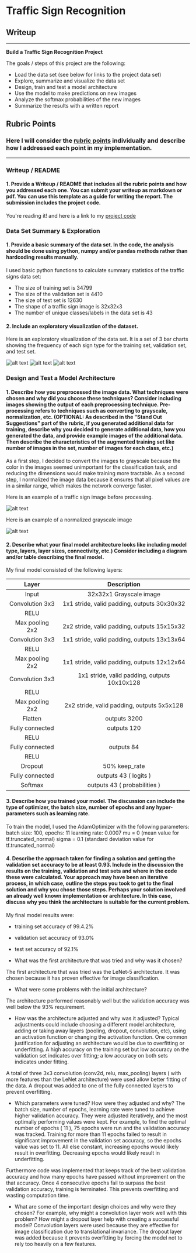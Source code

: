 # **Traffic Sign Recognition**

## Writeup

---

**Build a Traffic Sign Recognition Project**

The goals / steps of this project are the following:
* Load the data set (see below for links to the project data set)
* Explore, summarize and visualize the data set
* Design, train and test a model architecture
* Use the model to make predictions on new images
* Analyze the softmax probabilities of the new images
* Summarize the results with a written report


[//]: # (Image References)

[image1]: ./examples/visualization_training.png "Training Visualization"
[image2]: ./examples/visualization_validation.png "Validation Visualization"
[image3]: ./examples/visualization_test.png "Test Visualization"
[image4]: ./examples/preprocessed_image.png "Preprocessed Image"
[image5]: ./examples/normalized_grayscale.png "Normalizing and Grayscaling"

[image6]: .examples/german1.png "Double Curve Sign"
[image7]: ./examples/german2.png "Keep Right Sign"
[image8]: ./examples/german3.png "Speed Limit (60km/h) Sign"
[image9]: ./examples/german4.png "Speed Limit (30km/h) Sign"
[image10]: ./examples/german5.png "Yield Sign"

[image11]: ./examples/softmax_output.png "Softmax Probabilities"

## Rubric Points
### Here I will consider the [rubric points](https://review.udacity.com/#!/rubrics/481/view) individually and describe how I addressed each point in my implementation.  

---
### Writeup / README

#### 1. Provide a Writeup / README that includes all the rubric points and how you addressed each one. You can submit your writeup as markdown or pdf. You can use this template as a guide for writing the report. The submission includes the project code.

You're reading it! and here is a link to my [project code](https://github.com/Tylastin/CarND-Traffic-Sign-Classifier-Project/blob/master/Traffic_Sign_Classifier.ipynb)

### Data Set Summary & Exploration

#### 1. Provide a basic summary of the data set. In the code, the analysis should be done using python, numpy and/or pandas methods rather than hardcoding results manually.

I used basic python functions to calculate summary statistics of the traffic
signs data set:

* The size of training set is 34799
* The size of the validation set is 4410
* The size of test set is 12630
* The shape of a traffic sign image is 32x32x3
* The number of unique classes/labels in the data set is 43

#### 2. Include an exploratory visualization of the dataset.

Here is an exploratory visualization of the data set. It is a set of 3 bar charts showing the frequency of each sign type for the training set, validation set, and test set.

![alt text][image1]
![alt text][image2]
![alt text][image3]
### Design and Test a Model Architecture

#### 1. Describe how you preprocessed the image data. What techniques were chosen and why did you choose these techniques? Consider including images showing the output of each preprocessing technique. Pre-processing refers to techniques such as converting to grayscale, normalization, etc. (OPTIONAL: As described in the "Stand Out Suggestions" part of the rubric, if you generated additional data for training, describe why you decided to generate additional data, how you generated the data, and provide example images of the additional data. Then describe the characteristics of the augmented training set like number of images in the set, number of images for each class, etc.)

As a first step, I decided to convert the images to grayscale because the color in the images seemed unimportant for the classification task, and reducing the dimensions would make training more tractable. As a second step, I normalized the image data because it ensures that all pixel values are in a similar range, which makes the network converge faster.

Here is an example of a traffic sign image before processing.

![alt text][image4]


Here is an example of a normalized grayscale image

![alt text][image5]


#### 2. Describe what your final model architecture looks like including model type, layers, layer sizes, connectivity, etc.) Consider including a diagram and/or table describing the final model.

My final model consisted of the following layers:

| Layer         		|     Description	        					|
|:---------------------:|:---------------------------------------------:|
| Input         		| 32x32x1 Grayscale image   							|
| Convolution 3x3     	| 1x1 stride, valid padding, outputs 30x30x32 	|
| RELU					|												|
| Max pooling	2x2     	| 2x2 stride, valid padding,  outputs 15x15x32 				|
| Convolution 3x3	    | 1x1 stride, valid padding, outputs 13x13x64	     				
| RELU					|												|
| Max pooling	2x2     	| 1x1 stride, valid padding,  outputs 12x12x64 	|
| Convolution 3x3	    | 1x1 stride, valid padding, outputs 10x10x128	     	|			
| RELU					|												|
| Max pooling	2x2     	| 2x2 stride, valid padding,  outputs 5x5x128 	|
| Flatten          |  outputs 3200 |
| Fully connected		|  outputs 120 |
| RELU					|										|
| Fully connected		|  outputs 84   		|
| RELU					|												|
| Dropout					|		50%	keep_rate						|
| Fully connected		|  outputs 43 ( logits )		|
| Softmax				|      outputs 43 ( probabilities )	|




#### 3. Describe how you trained your model. The discussion can include the type of optimizer, the batch size, number of epochs and any hyper-parameters such as learning rate.

To train the model, I used the AdamOptimizer with the following parameters:
batch size: 100,
epochs: 11
learning rate: 0.0007
mu = 0 (mean value for tf.truncated_normal)
sigma = 0.1 (standard deviation value for tf.truncated_normal)

#### 4. Describe the approach taken for finding a solution and getting the validation set accuracy to be at least 0.93. Include in the discussion the results on the training, validation and test sets and where in the code these were calculated. Your approach may have been an iterative process, in which case, outline the steps you took to get to the final solution and why you chose those steps. Perhaps your solution involved an already well known implementation or architecture. In this case, discuss why you think the architecture is suitable for the current problem.

My final model results were:
* training set accuracy of 99.4.2%
* validation set accuracy of 93.0%
* test set accuracy of 92.1%


* What was the first architecture that was tried and why was it chosen?

The first architecture that was tried was the LeNet-5 architecture. It was chosen because it has proven effective for image classification.

* What were some problems with the initial architecture?

The architecture performed reasonably well but the validation accuracy was well below the 93% requirement.

* How was the architecture adjusted and why was it adjusted? Typical adjustments could include choosing a different model architecture, adding or taking away layers (pooling, dropout, convolution, etc), using an activation function or changing the activation function. One common justification for adjusting an architecture would be due to overfitting or underfitting. A high accuracy on the training set but low accuracy on the validation set indicates over fitting; a low accuracy on both sets indicates under fitting.

A total of three 3x3 convolution (conv2d, relu, max_pooling) layers ( with more features than the LeNet architecture) were used allow better fitting of the data. A dropout was added to one of the fully connected layers to prevent overfitting.

* Which parameters were tuned? How were they adjusted and why?
The batch size, number of epochs, learning rate were tuned to achieve higher validation accuracy. They were adjusted iteratively, and the most optimally performing values were kept. For example, to find the optimal number of epochs ( 11 ), 75 epochs were run and the validation accuracy was tracked. Training for more than 11 epochs failed to result in significant improvement in the validation set accuracy, so the epochs value was set to 11. All else constant, increasing epochs would likely result in overfitting. Decreasing epochs would likely result in underfitting. 

Furthermore code was implemented that keeps track of the best validation accuracy and how many epochs have passed without improvement on the that accuracy. Once 4 consecutive epochs fail to surpass the best validation accuracy, training is terminated. This prevents overfitting and wasting computation time.


* What are some of the important design choices and why were they chosen? For example, why might a convolution layer work well with this problem? How might a dropout layer help with creating a successful model?
Convolution layers were used because they are effective for image classification due to translational invariance. The dropout layer was added because it prevents overfitting by forcing the model not to rely too heavily on a few features.
